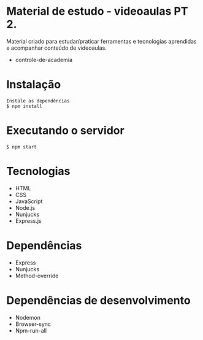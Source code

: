 # Material de estudo - videoaulas PT 2.
Material criado para estudar/praticar ferramentas e tecnologias aprendidas e acompanhar conteúdo de videoaulas.
- controle-de-academia

# Instalação
```
Instale as dependências
$ npm install
```

# Executando o servidor
```
$ npm start
```
# Tecnologias
- HTML
- CSS
- JavaScript
- Node.js
- Nunjucks
- Express.js

# Dependências
- Express
- Nunjucks
- Method-override

# Dependências de desenvolvimento
- Nodemon
- Browser-sync
- Npm-run-all
